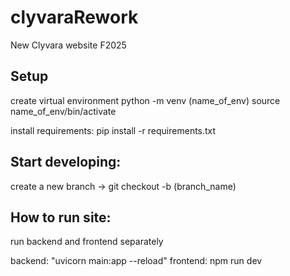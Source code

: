 # clyvaraRework
New Clyvara website F2025

## Setup

create virtual environment
python -m venv (name_of_env)
source name_of_env/bin/activate

install requirements:
pip install -r requirements.txt

## Start developing:

create a new branch -> git checkout -b (branch_name)

## How to run site:

run backend and frontend separately

backend: "uvicorn main:app --reload"
frontend: npm run dev
